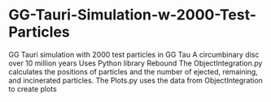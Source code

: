 # GG-Tauri-Simulation-w-2000-Test-Particles
GG Tauri simulation with 2000 test particles in GG Tau A circumbinary disc over 10 million years
Uses Python library Rebound
The ObjectIntegration.py calculates the positions of particles and the number of ejected, remaining, and incinerated particles.
The Plots.py uses the data from ObjectIntegration to create plots

